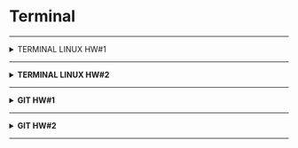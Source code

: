 # Terminal
---
<details>

  <summary>TERMINAL   LINUX   HW#1</summary>

  
  
1. Посмотреть где я - <code> <b>pwd</b> </code>
2. Создать папку - <code> <b>mkdir folder_test</b> </code>
3. Зайти в папку - <code> <b>cd folder_test</b> </code>
4. Создать 3 папки - <code> <b>mkdir folder_test1 folder_test2 folder_test3</b> </code>
5. Зайти в любоую папку - <code> <b>cd folder_test3</b> </code>
6. Создать 5 файлов (3 txt, 2 json) - <code> <b>touch file_bug1.txt file_bug2.txt file_bug3.txt file_bug4.json file_bug5.json</b> </code>
7. Создать 3 папки - <code> <b>mkdir folder_chek1 folder_chek2 folder_chek3</b> </code>
8. Вывести список содержимого папки - <code> <b>ls -la</b> </code>
9. Открыть любой файл - <code> <b>vim file_bug5.json</b> </code>
10. Написать туда что-нибудь, любой текст - 

<b>Нажать</b> <code> <b>i</b> </code>
```json
{
        "order": {
                "id": 1,
                "firstName": "Константин",
                "lastName": "Иванов",
                "address": "Ленина, 12",
                "metroStation": 4,
                "phone": "+79996663300",
                "status":2

        }
}
```
11. Сохранить и выйти - <b>Нажать</b> <code> <b>Esc :wq Enter</b> </code>
12. Выйти из папки на уровень выше - <code> <b>cd ..</b> </code>
---
13. Переместить любые 2 файла, которые вы создали, в любую другую папку 

<code> <b> mv file_bug4.json file_bug5.json ~/folder_test/folder_test2/</b> </code>

14. Cкопировать любые 2 файла, которые вы создали, в любую другую папку 

<code> <b>cp file_bug1.txt file_bug2.txt ~/folder_test/folder_test2/</b> </code>

15. Найти файл по имени 

<code> <b>find file_bug5.json</b> </code>

16. Просмотреть содержимое в реальном времени (команда grep) изучите как она работает 

<code> <b>tail -F file_bug5.json</b> </code>  

Для выхода нажать <code> <b>ctrl+c</b> </code>

17. Вывести несколько первых строк из текстового файла 

<code> <b>head -n2 file_bug5.json</b> </code>

18. Вывести несколько последних строк из текстового файла 

<code> <b>tail -n2 file_bug5.json</b> </code>

19. Просмотреть содержимое длинного файла (команда less) изучите как она работает. 

<code> <b>less long_file.json</b> </code>

Для выхода нажать <code> <b>q</b> </code> 

20. Вывести дату и время - <code> <b>date</b> </code> или <code> <b>date +%c</b> </code>
---



:star: Задание
1. Отправить http запрос на сервер.
http://162.55.220.72:5005/terminal-hw-request  

<code> <b>curl 'http://162.55.220.72:5005/terminal-hw-request'</b> </code>

2. Написать скрипт который выполнит автоматически пункты 3, 4, 5, 6, 7, 8, 13

<b>Файл</b> <code> <b>file_script.sh</b> </code>

<b>Команда</b> <code> <b>./file_script.sh</b> </code>
```
#!/bin/bash 
cd Terminal_dz1
mkdir folder1 folder2 folder3
cd folder3
touch file1.txt file2.txt file3.txt file4.json file5.json
mkdir folder_dz1 folder_dz2 folder_dz3
ls -la 
mv file3.txt file4.json ~/folder_test/Terminal_dz1/folder1/
```

  

</details>

---

<details>

  <summary>TERMINAL   LINUX   HW#2</summary>


№ | ЗАДАНИЕ | КОМАНДЫ |
:---: | :--- | :---: |
 1| Сделать папку dir_1|<code> <b> mkdir dir_1 </b> </code> 
 2| Зайти в папку dir_1|<code> <b> </b> cd dir_1 </code> 
 3| Создать папку inner_dir_1|<code> <b> mkdir inner_dir_1</b> </code> 
 4| Посмотреть где ты находишься|<code> <b> pwd </b> </code> 
 5| Находясь в папке dir_1 создать пустой текстовый файл tf_1.txt|<code> <b> touch tf_1.txt </b> </code> 
 6| Находясь в папке dir_1 через команду cat создать текстовый <br/>файл tf_2.txt со следующими строками: <br/>the first 1 <br/>the second 2 <br/> the third 3|<code> <b> cat >> tf_2.txt </b> </code> <br/> the first 1 <br/> the second 2 <br/> the third 3</b> </code> <br/> Нажать <code> <b>Ctrl+C</b> </code> 
 7| Зайти в папку inner_dir_1|<code> <b> cd inner_dir_1 </b> </code> 
 8| Через cat сделать текстовый файл tf_3.txt  c любыми строками|<code> <b> cat >> tf_3.txt </b> </code> <br/> postman <br/> sql <br/> charles <br/> Нажать <code> <b>Ctrl+C</b> </code>  
 9| Через cat добавить в текстовый файл tf_3.txt строку <br/> “the second 2”|<code> <b>cat >> tf_3.txt <br/> the second 2</b> </code> <br/> Нажать <code> <b>Ctrl+C</b> </code>
 10| Через cat добавить в текстовый файл tf_3.txt строку <br/>“the sec 2”|<code> <b>cat >> tf_3.txt <br/> the sec 2</b> </code> <br/> Нажать <code> <b>Ctrl+C</b> </code>
 11| Через cat добавить в текстовый файл tf_2.txt строку <br/> “the sec 3”|<code> <b>cat >> ...\GitHub\JavaScript\dir_1\tf_2.txt</b> </code> <br/> <code> <b>the sec 3</b> </code> <br/> Нажать <code> <b>Ctrl+C</b> </code>
 12| Через cat добавить в текстовый файл tf_3.txt строку <br/> “the SeCoNd 2”|<code> <b>cat >> tf_3.txt <br/> the SeCoNd 2</b> </code> <br/> Нажать <code> <b>Ctrl+C</b> </code>
 13| Через cat добавить в текстовый файл tf_2.txt строку <br/> “the seConD 2”|<code> <b>cat >> .../dir_1/tf_2.txt</b> </code> <br/> <code> <b>the seConD 2</b> </code> <br/> Нажать <code> <b>Ctrl+C</b> </code>
 14| Сделать текстовый файл tf_4.txt в котором будет 15 строк|<code> <b>seq 15  cat > tf_4.txt</b> </code> 
 15| Сделать текстовый файл tF_5.txt в котором будет 13 строк|<code> <b>seq 13  cat > tf_5.txt</b> </code> 
 16| Вывести список всех файлов в папке|<code> <b> ls -la </b> </code> 
 17| Выйти из папки inner_dir_1|<code> <b> cd .. </b> </code> 
 18| Вывести содержимое файла tf_3.txt в терминал|<code> <b>cat inner_dir_1/tf_3.txt</b> </code> 
 19| Найти путь к файлу tf_4.txt|<code> <b>find tf_4.txt</b> </code> 
 20| Отчистить файл tf_4.txt от содержимого без удаления самого файла|<code> <b>> inner_dir_1/tf_4.txt</b> </code> 
 21| Найти путь к файлам у которых есть  “tf” в названии|<code> <b>find . -name "*tf *"</b> </code> 
 22| Найти путь к файлам у которых есть  “tf” в названии и буквы в любом регистре|<code> <b>find . -i name "*tf *"</b> </code> 
 23| Найти строки в файлах где есть комбинация букв “sec” <br/>в текущей папке|<code> <b>grep -n sec *</b> </code> 
 24| Найти строки в файлах где есть комбинация букв “sec” <br/>в любом регистре в текущей папке|<code> <b>grep -in sec *</b> </code> 
 25| Найти строки в файлах где есть только комбинация букв “sec” в текущей папке|<code> <b>grep -x sec *</b> </code> 
 26| Найти строки в файлах где есть только комбинация букв “sec” в любом регистре в текущей папке|<code> <b>grep -ix sec *</b> </code> 
 27| Найти строки в файлах где есть комбинация букв “second” в текущей папке|<code> <b> grep second *</b> </code> 
 28| Найти строки в файлах где есть комбинация букв “second” в любом регистре в текущей папке|<code> <b>grep -i second *</b> </code> 
 29| Найти строки в файлах где есть комбинация букв “second” во всех папках ниже уровнем|<code> <b>grep -r second */.</b> </code> 
 30| Найти только путь и название файла в строках которых есть комбинация букв “second” в текущей папке|<code> <b>grep -l second *</b> </code> 
 31| Найти все строки во всех файлах где нет комбинации “second”|<code> <b>grep -vri second *</b> </code> 
 32| Найти только название и путь к файлам где нет комбинации “second”|<code> <b>grep -lrv second *</b> </code> 
 33| Вывести в терминал 4 последних строк любого текстового файла|<code> <b>tail -n4 inner_dir_1/tf_4.txt</b> </code> 
 34| Вывести в терминал 4 первые строки любого текстового файла|<code> <b> head -4 inner_dir_1/tf_4.txt</b> </code> 
 35| Команда в одну строку. Создать папку и создать текстовый файл с содержиммым|<code> <b>mkdir new_folder   echo  Good job > newfile.txt</b> </code> 
 36| Команда в одну строку. Переместить в любую одну папку текстовые файлы у которых в содержимом есть слово “sec”|<code> <b>grep -l "sec" *  xargs  mv -i -t new_folder</b> </code> 
 37| Команда в одну строку. Скопировать в любую одну папку текстовые файлы у которых в содержимом есть слово “sec”|<code> <b>grep -l  "sec" *  xargs  cp -i -t new_folder</b> </code> 
 38| Команда в одну строку. Найти все строки c “sec” во всех текстовых файлах, скопировать и вставить эти строки в один новый созданный текстовый файл|<code> <b>grep -ir "sec" * >> file_new33.txt</b> </code> 
 39| Команда в одну строку. Удалить текстовые файлы у которых в содержимом есть слово “sec”|<code> <b>grep -rlw sec | xargs rm</b> </code> 
 40| Просто вывести в терминал строку “Good job!!”| <code> <b> echo "Good job!!" </b> </code> 


</details>

---

<details>

  <summary>GIT   HW#1</summary>

### JSON

 1. Создать внешний репозиторий c названием JSON 
 
 <b>GitHub</b> <code> <b>+ New repository</b> </code>

 - [X] Public
 - [X] Add a README file

 <code> <b>Create repository</b> </code>

 2. Клонировать репозиторий JSON на локальный компьютер 
 
 <code> <b>git clone git@github.com:VictoriaK-QA/JSON.git</b> </code>

 3. Внутри локального JSON создать файл “new.json” 
 
 <code> <b>cd JSON/</b> </code>  

 <code> <b>touch new.json</b> </code>

 4. Добавить файл под гит 
 
 <code> <b>git add .</b> </code>

 5. Закоммитить файл 
 
 <code> <b>git commit -m "new file"</b> </code>

 6. Отправить файл на внешний GitHub репозиторий 
 
 <code> <b>git push</b> </code>

 7. Отредактировать содержание файла “new.json” - написать информацию о себе (ФИО, возраст, количество домашних животных, будущая желаемая зарплата). Всё написать в формате JSON 
 
 <code> <b>vim new.json</b> </code>

 <b>Нажать</b> <code> <b>i</b> </code>
 ```json
 {
	"name": "Виктория",
	"age": 28,
	"pet": 1,
	"salary": 300
  }
 ```
 <b>Нажать</b> <code> <b>Esc :wq Enter</b> </code>

 8. Отправить изменения на внешний репозиторий 
 
 <code> <b>git commit -am "new file"</b> </code> 
 
 <code> <b>git push</b> </code>

 9. Создать файл preferences.json 
 
 <code> <b>touch preferences.json</b> </code>

 10. В файл preferences.json добавить информацию о своих предпочтениях (Любимый фильм, любимый сериал, любимая еда, любимое время года, сторона которую хотели бы посетить) в формате JSON 
 
 <code> <b>vim preferences.json</b> </code>

 <b>Нажать</b> <code> <b>i</b> </code>
 ```json
 {
	"favorite_movie": "The Godfather",
	"favorite_sitcom": "Friends",
	"favorite_food": "pasta",
	"favorite_season": "autumn",
	"country_to_travel": "Italy"
 }
  ```
 <b>Нажать</b> <code> <b>Esc :wq Enter</b> </code>
 
 11. Создать файл skills.json добавить информацию о скиллах которые будут изучены на курсе в формате JSON 
 
 <code> <b>touch skills.json</b> </code>

 <code> <b>vim skills.json</b> </code>

 <b>Нажать</b> <code> <b>i</b> </code>
 ```json
 {
	"skills":["Testing Theory", "Client server", "SQL", "Postman", "Charles Fiddler Sniffing", "Web Services", "Git Linux Terminal", "DevTools", "Mobile Testing", "Web Testing", "Load testing"]
 }
 ```

 <b>Нажать</b> <code> <b>Esc :wq Enter</b> </code>
  
 12. Отправить сразу 2 файла на внешний репозиторий 
 
 <code> <b>git add .</b> </code>

 <code> <b>git commit -m "info about skills and preferences"</b> </code> 
 
 <code> <b>git push</b> </code>

 13. На веб интерфейсе создать файл bug_report.json 
 
 <b>Нажать</b> <code> <b>Add file</b> </code> + <code> <b>Create new file</b> </code> 

 <b>Имя файла bug_report.json</b>

 14. Сделать Commit changes (сохранить) изменения на веб интерфейсе 
 
 <b>Нажать</b> <code> <b>Commit new file</b> </code>

 15. На веб интерфейсе модифицировать файл bug_report.json, добавить баг репорт в формате JSON 
 
 <b>Нажать</b> <code> <b>Edit this file</b> </code>

 ```json
 {
  "ID": "BR-14",
  "Title": "What?Where?When?",
  "Severity": "Minor",
  "Priority": "Medium", 
  "Precondition": "Preparation steps",
  "Environment": "Devices",
  "STR": "Steps to restore",
  "ER": "Expected result",
  "AR": "Actual Result",
  "Attachment": "link"
 }
 ```
 16. Сделать Commit changes (сохранить) изменения на веб интерфейсе 
 
 <b>Нажать</b> <code> <b>Commit changes</b> </code>

 17. Синхронизировать внешний и локальный репозиторий JSON 
 
 <code> <b>git pull</b> </code>

---
### XML
 1. Создать внешний репозиторий c названием XML 
 
 <b>GitHub</b> <code> <b>+ New repository</b> </code>

 - [X] Public
 - [X] Add a README file

 <code> <b>Create repository</b> </code>

 2. Клонировать репозиторий XML на локальный компьютер 
 
 <code> <b>git clone git@github.com:VictoriaK-QA/XML.git</b> </code>

 3. Внутри локального XML создать файл “new.xml” 
 
 <code> <b>cd XML/</b> </code>  <code> <b>touch new.xml</b> </code>

 4. Добавить файл под гит 
 
 <code> <b>git add .</b> </code>

 5. Закоммитить файл 
 
 <code> <b>git commit -m "new file"</b> </code>

 6. Отправить файл на внешний GitHub репозиторий 
 
 <code> <b>git push</b> </code>

 7. Отредактировать содержание файла “new.xml” - написать информацию о себе (ФИО, возраст, количество домашних животных, будущая желаемая зарплата). Всё написать в формате XML 
 
 <code> <b>vim new.xml</b> </code>

 <b>Нажать</b> <code> <b>i</b> </code>
 ```xml
 <info>
  <name>Виктория</name>
  <age>28</age>
  <pet>1</pet>
  <salary>300</salary>
  </info>
 ```
 <b>Нажать</b> <code> <b>Esc :wq Enter</b> </code>

 8. Отправить изменения на внешний репозиторий 
 
 <code> <b>git commit -am "new file"</b> </code> 
 
 <code> <b>git push</b> </code>

 9. Создать файл preferences.xml 
 
 <code> <b>touch preferences.xml</b> </code>

 10. В файл preferences.xml добавить информацию о своих предпочтениях (Любимый фильм, любимый сериал, любимая еда, любимое время года, сторона которую хотели бы посетить) в формате XML 
 
 <code> <b>vim preferences.xml</b> </code>
 
 <b>Нажать</b> <code> <b>i</b> </code>
 ```xml
 <root>
  <favorite_movie>The Godfather</favorite_movie>
  <favorite_sitcom>Friends</favorite_sitcom>
  <favorite_food>pasta</favorite_food>
  <favorite_season>autumn</favorite_season>
  <country_to_travel>Italy</country_to_travel>
  </root>
  ```
 <b>Нажать</b> <code> <b>Esc :wq Enter</b> </code>
 
 11. Создать файл skills.xml добавить информацию о скиллах которые будут изучены на курсе в формате XML 
 
 <code> <b>touch skills.xml</b> </code>

  <code> <b>vim skills.xml</b> </code>

 <b>Нажать</b> <code> <b>i</b> </code>
 ```xml
 <root>
  <skills>Testing Theory</skills>
  <skills>Client server</skills>
  <skills>SQL</skills>
  <skills>Postman</skills>
  <skills>Charles Fiddler Sniffing</skills>
  <skills>Web Services</skills>
  <skills>Git Linux Terminal</skills>
  <skills>DevTools</skills>
  <skills>Mobile Testing</skills>
  <skills>Web Testing</skills>
  <skills>Load testing</skills>
  </root> 
 ```

 <b>Нажать</b> <code> <b>Esc :wq Enter</b> </code>
 
 12. Сделать коммит в одну строку 
 
 <code> <b>git add .</b> </code>

 <code> <b>git commit -m "info about skills and preferences"</b> </code>
 
 13. Отправить сразу 2 файла на внешний репозиторий 
 
 <code> <b>git push</b> </code>

 14. На веб интерфейсе создать файл bug_report.xml 
 
 <b>Нажать</b> <code> <b>Add file</b> </code> + <code> <b>Create new file</b> </code> 

 <b>Имя файла bug_report.xml</b>

 15. Сделать Commit changes (сохранить) изменения на веб интерфейсе 
 
 <b>Нажать</b> <code> <b>Commit new file</b> </code> 
 
 16. На веб интерфейсе модифицировать файл bug_report.xml, добавить баг репорт в формате XML 
 
 <b>Нажать</b> <code> <b>Edit this file</b> </code>

 ```xml
 <root>
  <ID>BR-14</ID>
  <Title>What?Where?When?</Title>
  <Severity>Minor</Severity>
  <Priority>Medium</Priority>
  <Precondition>Preparation steps</Precondition>
  <Environment>Devices</Environment>
  <STR>Steps to restore</STR>
  <ER>Expected result</ER>
  <AR>Actual Result</AR>
  <Attachment>link</Attachment>
  </root>
 ```

 17. Сделать Commit changes (сохранить) изменения на веб интерфейсе 
 
 <b>Нажать</b> <code> <b>Commit changes</b> </code>

 18. Синхронизировать внешний и локальный репозиторий XML 
 
 <code> <b>git pull</b> </code>

---
### TXT
 1. Создать внешний репозиторий c названием TXT 
 
 <b>GitHub</b> <code> <b>+ New repository</b> </code>

 - [X] Public
 - [X] Add a README file

 <code> <b>Create repository</b> </code>

 2. Клонировать репозиторий TXT на локальный компьютер 
 
 <code> <b>git clone git@github.com:VictoriaK-QA/TXT.git</b> </code>

 3. Внутри локального TXT создать файл “new.txt” 
 
 <code> <b>cd TXT/</b> </code>  
 
 <code> <b>touch new.txt</b> </code>
 
 4. Добавить файл под гит 
 
 <code> <b>git add .</b> </code>

 5. Закоммитить файл 

 <code> <b>git commit -m "new file"</b> </code>

 6. Отправить файл на внешний GitHub репозиторий 
 
 <code> <b>git push</b> </code>

 7. Отредактировать содержание файла “new.txt” - написать информацию о себе (ФИО, возраст, количество домашних животных, будущая желаемая зарплата). Всё написать в формате TXT

 <code> <b>vim new.txt</b> </code>

 <b>Нажать</b> <code> <b>i</b> </code>
 ```
 name - Victoria
 age - 28
 pet - 1 
 salary - 300000
 ```
 <b>Нажать</b> <code> <b>Esc :wq Enter</b> </code>

 8. Отправить изменения на внешний репозиторий 
 
 <code> <b>git commit -am "info about me"</b> </code> 
 
 <code> <b>git push</b> </code>

 9. Создать файл preferences.txt 
 
 <code> <b>touch preferences.txt</b> </code>

 10. В файл preferences.txt” добавить информацию о своих предпочтениях (Любимый фильм, любимый сериал, любимая еда, любимое время года, сторона которую хотели бы посетить) в формате TXT

 <code> <b>vim preferences.txt</b> </code>

 <b>Нажать</b> <code> <b>i</b> </code>
 ```
 favorite movie: The Godfather,
 favorite sitcom: Friends,
 favorite food: pasta,
 favorite season: autumn,
 country to travel: Italy	
  ```
 <b>Нажать</b> <code> <b>Esc :wq Enter</b> </code>
 
 11. Создать файл skills.txt добавить информацию о скиллах которые будут изучены на курсе в формате TXT 
 
 <code> <b>touch skills.txt</b> </code>

 <code> <b>vim skills.txt</b> </code>

 <b>Нажать</b> <code> <b>i</b> </code>
 ```
 SKILLS: 
 Testing Theory, 
 Client server, 
 SQL, 
 Postman, 
 Charles Fiddler Sniffing, 
 Web Services, 
 Git Linux Terminal, 
 DevTools, 
 Mobile Testing, 
 Web Testing, 
 Load testing 
 ```

 <b>Нажать</b> <code> <b>Esc :wq Enter</b> </code>
 
 12. Сделать коммит в одну строку 
 
 <code> <b>git add .</b> </code>

 <code> <b>git commit -m "info about skills and preferences"</b> </code>

 13. Отправить сразу 2 файла на внешний репозиторий 
 
 <code> <b>git push</b> </code>

 14. На веб интерфейсе создать файл bug_report.txt 
 
 <b>Нажать</b> <code> <b>Add file</b> </code> + <code> <b>Create new file</b> </code> 

 <b>Имя файла bug_report.txt</b>

  15. Сделать Commit changes (сохранить) изменения на веб интерфейсе 
  
  <b>Нажать</b> <code> <b>Commit new file</b> </code> 
  
 16. На веб интерфейсе модифицировать файл bug_report.txt, добавить баг репорт в формате TXT 
 
 <b>Нажать</b> <code> <b>Edit this file</b> </code>
 
```
ID: BR-14,
Title: What? Where? When?,
Severity: Minor,
Priority: Medium,
Precondition: Preparation steps,
Environment: Devices,
STR: Steps to restore,
ER: Expected result,
AR: Actual Result,
Attachment: link
```
 17. Сделать Commit changes (сохранить) изменения на веб интерфейсе 
 
 <b>Нажать</b> <code> <b>Commit changes</b> </code>

 18. Синхронизировать внешний и локальный репозиторий TXT 
 
 <code> <b>git pull</b> </code>
  

</details>

---


<details>

  <summary>GIT   HW#2</summary>

  
  
1. На локальном репозитории сделать ветки для:
- Postman - <code> <b>git branch Postman</b> </code>
- Jmeter - <code> <b>git branch Jmeter</b> </code>
- CheckLists - <code> <b>git branch CheckLists</b> </code>
- Bag Reports - <code> <b>git branch BagReports</b> </code>
- SQL - <code> <b>git branch SQL</b> </code>
- Charles - <code> <b>git branch Charles</b> </code>
- Mobile testing - <code> <b>git branch MobileTesting</b> </code>

2. Запушить все ветки на внешний репозиторий 

<code> <b>git add .</b> </code>  

<code> <b>git commit -m "new seven branch"</b> </code> 

<code> <b>git checkout main</b> </code>

<code> <b>git push -u origin Postman SQL Jmeter CheckLists Charles MobileTesting BagReports</b> </code>

3. В ветке Bag Reports сделать текстовый документ со структурой баг репорта 

<code> <b>git checkout BagReports</b> </code>

<code> <b>touch bug_report.txt</b> </code>

<code> <b>vim skills.txt</b> </code>

 <b>Нажать</b> <code> <b>i</b> </code>
 ```
ID: BR-14,
Title: What? Where? When?,
Severity: Minor,
Priority: Medium,
Precondition: Preparation steps,
Environment: Devices,
STR: Steps to restore,
ER: Expected result,
AR: Actual Result,
Attachment: link
 ```
<b>Нажать</b> <code> <b>Esc :wq Enter</b> </code>

4. Запушить структуру багрепорта на внешний репозиторий 

<code> <b>git add .</b> </code>

<code> <b>git commit -m "bug report"</b> </code>

<code> <b>git push</b> </code>

5. Вмержить ветку Bag Reports в Main 

<code> <b>git checkout main</b> </code>

<code> <b>git merge Bag_reports</b> </code>

6. Запушить main на внешний репозиторий 

<code> <b>git add .</b> </code>

<code> <b>git commit -m "merge branch Bag_reports in main"</b> </code>

<code> <b>git push</b> </code>

7. В ветке CheckLists набросать структуру чек листа 

<code> <b>git checkout CheckLists</b> </code>

<code> <b>touch checkl.txt</b> </code>

<code> <b>vim checkl.txt</b> </code>

<b>Нажать</b> <code> <b>i</b> </code>

 ```
Структура чек-листа:
1 - ID/Номер;
2 - Title/Заголовок. В одном пункте — одно требование, элемент или ОР;
3 - Pass/Fail/Статус; 
4 - Link/Ссылка на БР.
 ```
<b>Нажать</b> <code> <b>Esc :wq Enter</b> </code>

8. Запушить структуру на внешний репозиторий 

<code> <b>git add .</b> </code>

<code> <b>git commit -m "structure"</b> </code>

<code> <b>git push</b> </code>

9. На внешнем репозитории сделать Pull Request ветки CheckLists в main 

<b>После пуша check_list.txt на внешний репозиторий ветки CheckLists нажать на зеленую кнопку</b> 

<code> <b>Compare&pull requset</b> </code>

10. Синхронизировать Внешнюю и Локальную ветки Main 

<code> <b>git checkout main</b> </code> 

<code> <b>git fetch</b> </code>

<code> <b>git pull</b> </code>

  

</details>

---